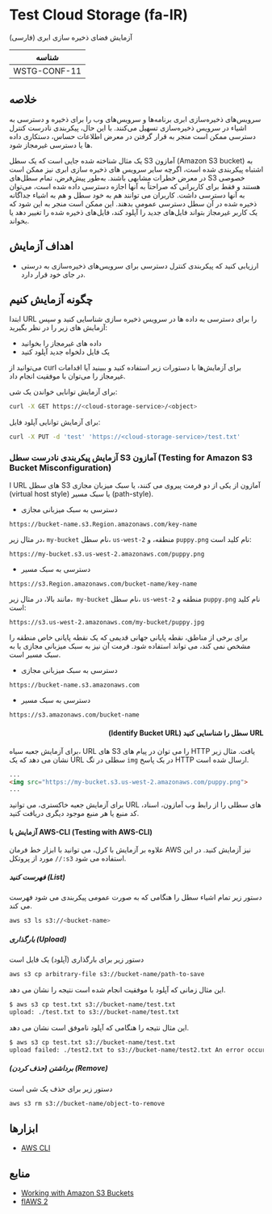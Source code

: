 # Test Cloud Storage (fa-IR)

آزمایش فضای ذخیره سازی ابری (فارسی)

|شناسه          |
|------------|
|WSTG-CONF-11|

## خلاصه

سرویس‌های ذخیره‌سازی ابری برنامه‌ها و سرویس‌های وب را برای ذخیره و دسترسی به اشیاء در سرویس ذخیره‌سازی تسهیل می‌کنند. با این حال، پیکربندی نادرست کنترل دسترسی ممکن است منجر به قرار گرفتن در معرض اطلاعات حساس، دستکاری داده ها یا دسترسی غیرمجاز شود.

یک مثال شناخته شده جایی است که یک سطل S3 آمازون (Amazon S3 bucket) به اشتباه پیکربندی شده است، اگرچه سایر سرویس های ذخیره سازی ابری نیز ممکن است در معرض خطرات مشابهی باشند. به‌طور پیش‌فرض، تمام سطل‌های S3 خصوصی هستند و فقط برای کاربرانی که صراحتاً به آنها اجازه دسترسی داده شده است، می‌توان به آنها دسترسی داشت. کاربران می توانند هم به خود سطل و هم به اشیاء جداگانه ذخیره شده در آن سطل دسترسی عمومی بدهند. این ممکن است منجر به این شود که یک کاربر غیرمجاز بتواند فایل‌های جدید را آپلود کند، فایل‌های ذخیره شده را تغییر دهد یا بخواند.

## اهداف آزمایش

- ارزیابی کنید که پیکربندی کنترل دسترسی برای سرویس‌های ذخیره‌سازی به درستی در جای خود قرار دارد.

## چگونه آزمایش کنیم

ابتدا URL را برای دسترسی به داده ها در سرویس ذخیره سازی شناسایی کنید و سپس آزمایش های زیر را در نظر بگیرید:

- داده های غیرمجاز را بخوانید
- یک فایل دلخواه جدید آپلود کنید

می‌توانید از curl برای آزمایش‌ها با دستورات زیر استفاده کنید و ببینید آیا اقدامات غیرمجاز را می‌توان با موفقیت انجام داد.

برای آزمایش توانایی خواندن یک شی:

```bash
curl -X GET https://<cloud-storage-service>/<object>
```

برای آزمایش توانایی آپلود فایل:

```bash
curl -X PUT -d 'test' 'https://<cloud-storage-service>/test.txt'
```

### آزمایش پیکربندی نادرست سطل S3 آمازون (Testing for Amazon S3 Bucket Misconfiguration)

ا URL های سطل S3 آمازون از یکی از دو فرمت پیروی می کنند، یا سبک میزبان مجازی (virtual host style) یا سبک مسیر (path-style).

- دسترسی به سبک میزبانی مجازی

```text
https://bucket-name.s3.Region.amazonaws.com/key-name
```

در مثال زیر، `my-bucket` نام سطل، `us-west-2` منطقه، و `puppy.png` نام کلید است:

```text
https://my-bucket.s3.us-west-2.amazonaws.com/puppy.png
```

- دسترسی به سبک مسیر

```text
https://s3.Region.amazonaws.com/bucket-name/key-name
```

مانند بالا، در مثال زیر،` my-bucket` نام سطل، `us-west-2` منطقه و `puppy.png` نام کلید است:

```text
https://s3.us-west-2.amazonaws.com/my-bucket/puppy.jpg
```

برای برخی از مناطق، نقطه پایانی جهانی قدیمی که یک نقطه پایانی خاص منطقه را مشخص نمی کند، می تواند استفاده شود. فرمت آن نیز به سبک میزبانی مجازی یا به سبک مسیر است.

- دسترسی به سبک میزبانی مجازی

```text
https://bucket-name.s3.amazonaws.com
```

- دسترسی به سبک مسیر

```text
https://s3.amazonaws.com/bucket-name
```

#### <div dir="rtl" align="right">URL سطل را شناسایی کنید (Identify Bucket URL)</div>

برای آزمایش جعبه سیاه، URL های S3 را می توان در پیام های HTTP یافت. مثال زیر نشان می دهد که یک URL سطلی در تگ `img` در یک پاسخ HTTP ارسال شده است.

```html
...
<img src="https://my-bucket.s3.us-west-2.amazonaws.com/puppy.png">
...
```

برای آزمایش جعبه خاکستری، می توانید URL های سطلی را از رابط وب آمازون، اسناد، کد منبع یا هر منبع موجود دیگری دریافت کنید.

#### آزمایش با AWS-CLI &#x202b;(Testing with AWS-CLI)

علاوه بر آزمایش با کرل، می توانید با ابزار خط فرمان AWS نیز آزمایش کنید. در این مورد از پروتکل `//:s3` استفاده می شود.

##### فهرست کنید (List)

دستور زیر تمام اشیاء سطل را هنگامی که به صورت عمومی پیکربندی می شود فهرست می کند.

```bash
aws s3 ls s3://<bucket-name>
```

##### بارگذاری (Upload)

دستور زیر برای بارگذاری (آپلود) یک فایل است

```bash
aws s3 cp arbitrary-file s3://bucket-name/path-to-save
```

این مثال زمانی که آپلود با موفقیت انجام شده است نتیجه را نشان می دهد.

```bash
$ aws s3 cp test.txt s3://bucket-name/test.txt
upload: ./test.txt to s3://bucket-name/test.txt
```

این مثال نتیجه را هنگامی که آپلود ناموفق است نشان می دهد.

```bash
$ aws s3 cp test.txt s3://bucket-name/test.txt
upload failed: ./test2.txt to s3://bucket-name/test2.txt An error occurred (AccessDenied) when calling the PutObject operation: Access Denied
```

##### برداشتن (حذف کردن) (Remove)

دستور زیر برای حذف یک شی است

```bash
aws s3 rm s3://bucket-name/object-to-remove
```

## ابزارها

- [AWS CLI](https://aws.amazon.com/cli/)

## منابع

- [Working with Amazon S3 Buckets](https://docs.aws.amazon.com/AmazonS3/latest/dev/UsingBucket.html)
- [flAWS 2](http://flaws2.cloud)
